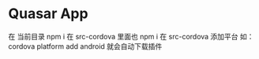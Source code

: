 # Quasar App

在 当前目录 npm i
在 src-cordova 里面也 npm i
在 src-cordova 添加平台 如：cordova platform add android 就会自动下载插件
